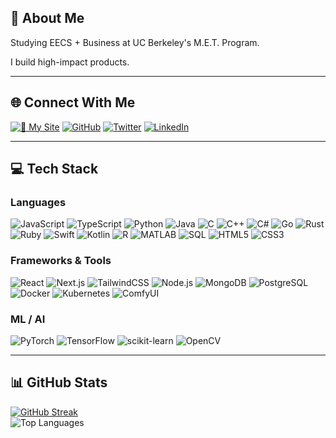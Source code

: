 ## 🧠 About Me

Studying EECS + Business at UC Berkeley's M.E.T. Program.

I build high-impact products.

---

## 🌐 Connect With Me

[![🚀 My Site](https://img.shields.io/badge/-kedaar.dev-000000?style=flat&logo=vercel&logoColor=white)](https://kedaar.dev)
[![GitHub](https://img.shields.io/badge/-@kedaar--nr-181717?style=flat&logo=github&logoColor=white)](https://github.com/kedaar-nr)
[![Twitter](https://img.shields.io/badge/-@kedaar__nr-1DA1F2?style=flat&logo=twitter&logoColor=white)](https://twitter.com/@kedaarnr)
[![LinkedIn](https://img.shields.io/badge/-LinkedIn-0A66C2?style=flat&logo=linkedin&logoColor=white)](https://www.linkedin.com/in/kedaarr/)

---

## 💻 Tech Stack

### Languages  
![JavaScript](https://img.shields.io/badge/-JavaScript-F7DF1E?logo=javascript&logoColor=black)
![TypeScript](https://img.shields.io/badge/-TypeScript-3178C6?logo=typescript&logoColor=white)
![Python](https://img.shields.io/badge/-Python-3776AB?logo=python&logoColor=white)
![Java](https://img.shields.io/badge/-Java-007396?logo=java&logoColor=white)
![C](https://img.shields.io/badge/-C-A8B9CC?logo=c&logoColor=white)
![C++](https://img.shields.io/badge/-C++-00599C?logo=c%2B%2B&logoColor=white)
![C#](https://img.shields.io/badge/-C%23-239120?logo=c-sharp&logoColor=white)
![Go](https://img.shields.io/badge/-Go-00ADD8?logo=go&logoColor=white)
![Rust](https://img.shields.io/badge/-Rust-000000?logo=rust&logoColor=white)
![Ruby](https://img.shields.io/badge/-Ruby-CC342D?logo=ruby&logoColor=white)
![Swift](https://img.shields.io/badge/-Swift-FA7343?logo=swift&logoColor=white)
![Kotlin](https://img.shields.io/badge/-Kotlin-0095D5?logo=kotlin&logoColor=white)
![R](https://img.shields.io/badge/-R-276DC3?logo=r&logoColor=white)
![MATLAB](https://img.shields.io/badge/-MATLAB-0076A8?logo=mathworks&logoColor=white)
![SQL](https://img.shields.io/badge/-SQL-4479A1?logo=mysql&logoColor=white)
![HTML5](https://img.shields.io/badge/-HTML5-E34F26?logo=html5&logoColor=white)
![CSS3](https://img.shields.io/badge/-CSS3-1572B6?logo=css3&logoColor=white)

### Frameworks & Tools  
![React](https://img.shields.io/badge/-React-61DAFB?logo=react&logoColor=black)
![Next.js](https://img.shields.io/badge/-Next.js-000000?logo=next.js&logoColor=white)
![TailwindCSS](https://img.shields.io/badge/-TailwindCSS-06B6D4?logo=tailwindcss&logoColor=white)
![Node.js](https://img.shields.io/badge/-Node.js-339933?logo=node.js&logoColor=white)
![MongoDB](https://img.shields.io/badge/-MongoDB-47A248?logo=mongodb&logoColor=white)
![PostgreSQL](https://img.shields.io/badge/-PostgreSQL-4169E1?logo=postgresql&logoColor=white)
![Docker](https://img.shields.io/badge/-Docker-2496ED?logo=docker&logoColor=white)
![Kubernetes](https://img.shields.io/badge/-Kubernetes-326CE5?logo=kubernetes&logoColor=white)
![ComfyUI](https://img.shields.io/badge/-ComfyUI-000000?logo=neovim&logoColor=white)

### ML / AI  
![PyTorch](https://img.shields.io/badge/-PyTorch-EE4C2C?logo=pytorch&logoColor=white)
![TensorFlow](https://img.shields.io/badge/-TensorFlow-FF6F00?logo=tensorflow&logoColor=white)
![scikit-learn](https://img.shields.io/badge/-Scikit--Learn-F7931E?logo=scikit-learn&logoColor=white)
![OpenCV](https://img.shields.io/badge/-OpenCV-5C3EE8?logo=opencv&logoColor=white)

---

## 📊 GitHub Stats
[![GitHub Streak](https://github-readme-streak-stats-eight.vercel.app?user=Kedaar-NR&theme=dark)](https://git.io/streak-stats)  
![Top Languages](https://github-readme-stats.vercel.app/api/top-langs/?username=kedaar-nr&layout=compact&theme=tokyonight)
